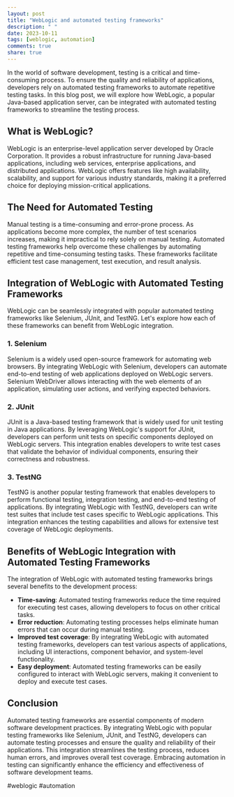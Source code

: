 ```yaml
---
layout: post
title: "WebLogic and automated testing frameworks"
description: " "
date: 2023-10-11
tags: [weblogic, automation]
comments: true
share: true
---
```


In the world of software development, testing is a critical and time-consuming process. To ensure the quality and reliability of applications, developers rely on automated testing frameworks to automate repetitive testing tasks. In this blog post, we will explore how WebLogic, a popular Java-based application server, can be integrated with automated testing frameworks to streamline the testing process.

## What is WebLogic?

WebLogic is an enterprise-level application server developed by Oracle Corporation. It provides a robust infrastructure for running Java-based applications, including web services, enterprise applications, and distributed applications. WebLogic offers features like high availability, scalability, and support for various industry standards, making it a preferred choice for deploying mission-critical applications.

## The Need for Automated Testing

Manual testing is a time-consuming and error-prone process. As applications become more complex, the number of test scenarios increases, making it impractical to rely solely on manual testing. Automated testing frameworks help overcome these challenges by automating repetitive and time-consuming testing tasks. These frameworks facilitate efficient test case management, test execution, and result analysis.

## Integration of WebLogic with Automated Testing Frameworks

WebLogic can be seamlessly integrated with popular automated testing frameworks like Selenium, JUnit, and TestNG. Let's explore how each of these frameworks can benefit from WebLogic integration.

### 1. Selenium

Selenium is a widely used open-source framework for automating web browsers. By integrating WebLogic with Selenium, developers can automate end-to-end testing of web applications deployed on WebLogic servers. Selenium WebDriver allows interacting with the web elements of an application, simulating user actions, and verifying expected behaviors.

### 2. JUnit

JUnit is a Java-based testing framework that is widely used for unit testing in Java applications. By leveraging WebLogic's support for JUnit, developers can perform unit tests on specific components deployed on WebLogic servers. This integration enables developers to write test cases that validate the behavior of individual components, ensuring their correctness and robustness.

### 3. TestNG

TestNG is another popular testing framework that enables developers to perform functional testing, integration testing, and end-to-end testing of applications. By integrating WebLogic with TestNG, developers can write test suites that include test cases specific to WebLogic applications. This integration enhances the testing capabilities and allows for extensive test coverage of WebLogic deployments.

## Benefits of WebLogic Integration with Automated Testing Frameworks

The integration of WebLogic with automated testing frameworks brings several benefits to the development process:

- **Time-saving**: Automated testing frameworks reduce the time required for executing test cases, allowing developers to focus on other critical tasks.
- **Error reduction**: Automating testing processes helps eliminate human errors that can occur during manual testing.
- **Improved test coverage**: By integrating WebLogic with automated testing frameworks, developers can test various aspects of applications, including UI interactions, component behavior, and system-level functionality.
- **Easy deployment**: Automated testing frameworks can be easily configured to interact with WebLogic servers, making it convenient to deploy and execute test cases.

## Conclusion

Automated testing frameworks are essential components of modern software development practices. By integrating WebLogic with popular testing frameworks like Selenium, JUnit, and TestNG, developers can automate testing processes and ensure the quality and reliability of their applications. This integration streamlines the testing process, reduces human errors, and improves overall test coverage. Embracing automation in testing can significantly enhance the efficiency and effectiveness of software development teams.

#weblogic #automation